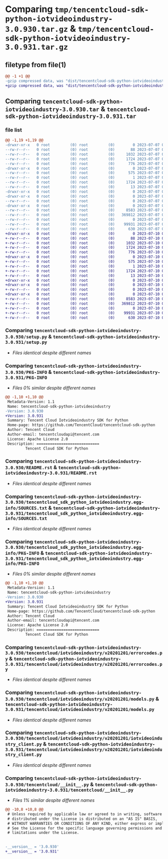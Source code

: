 # Comparing `tmp/tencentcloud-sdk-python-iotvideoindustry-3.0.930.tar.gz` & `tmp/tencentcloud-sdk-python-iotvideoindustry-3.0.931.tar.gz`

## filetype from file(1)

```diff
@@ -1 +1 @@
-gzip compressed data, was "dist/tencentcloud-sdk-python-iotvideoindustry-3.0.930.tar", last modified: Fri Jul  7 00:26:28 2023, max compression
+gzip compressed data, was "dist/tencentcloud-sdk-python-iotvideoindustry-3.0.931.tar", last modified: Mon Jul 10 00:42:58 2023, max compression
```

## Comparing `tencentcloud-sdk-python-iotvideoindustry-3.0.930.tar` & `tencentcloud-sdk-python-iotvideoindustry-3.0.931.tar`

### file list

```diff
@@ -1,19 +1,19 @@
-drwxr-xr-x   0 root         (0) root         (0)        0 2023-07-07 00:26:28.000000 tencentcloud-sdk-python-iotvideoindustry-3.0.930/
--rw-r--r--   0 root         (0) root         (0)       88 2023-07-07 00:26:28.000000 tencentcloud-sdk-python-iotvideoindustry-3.0.930/setup.cfg
--rw-r--r--   0 root         (0) root         (0)     1032 2023-07-07 00:26:28.000000 tencentcloud-sdk-python-iotvideoindustry-3.0.930/setup.py
--rw-r--r--   0 root         (0) root         (0)     1724 2023-07-07 00:26:28.000000 tencentcloud-sdk-python-iotvideoindustry-3.0.930/PKG-INFO
--rw-r--r--   0 root         (0) root         (0)      776 2023-07-07 00:26:28.000000 tencentcloud-sdk-python-iotvideoindustry-3.0.930/README.rst
-drwxr-xr-x   0 root         (0) root         (0)        0 2023-07-07 00:26:28.000000 tencentcloud-sdk-python-iotvideoindustry-3.0.930/tencentcloud_sdk_python_iotvideoindustry.egg-info/
--rw-r--r--   0 root         (0) root         (0)      575 2023-07-07 00:26:28.000000 tencentcloud-sdk-python-iotvideoindustry-3.0.930/tencentcloud_sdk_python_iotvideoindustry.egg-info/SOURCES.txt
--rw-r--r--   0 root         (0) root         (0)        1 2023-07-07 00:26:28.000000 tencentcloud-sdk-python-iotvideoindustry-3.0.930/tencentcloud_sdk_python_iotvideoindustry.egg-info/dependency_links.txt
--rw-r--r--   0 root         (0) root         (0)     1724 2023-07-07 00:26:28.000000 tencentcloud-sdk-python-iotvideoindustry-3.0.930/tencentcloud_sdk_python_iotvideoindustry.egg-info/PKG-INFO
--rw-r--r--   0 root         (0) root         (0)       13 2023-07-07 00:26:28.000000 tencentcloud-sdk-python-iotvideoindustry-3.0.930/tencentcloud_sdk_python_iotvideoindustry.egg-info/top_level.txt
-drwxr-xr-x   0 root         (0) root         (0)        0 2023-07-07 00:26:28.000000 tencentcloud-sdk-python-iotvideoindustry-3.0.930/tencentcloud/
-drwxr-xr-x   0 root         (0) root         (0)        0 2023-07-07 00:26:28.000000 tencentcloud-sdk-python-iotvideoindustry-3.0.930/tencentcloud/iotvideoindustry/
--rw-r--r--   0 root         (0) root         (0)        0 2023-07-07 00:26:28.000000 tencentcloud-sdk-python-iotvideoindustry-3.0.930/tencentcloud/iotvideoindustry/__init__.py
-drwxr-xr-x   0 root         (0) root         (0)        0 2023-07-07 00:26:28.000000 tencentcloud-sdk-python-iotvideoindustry-3.0.930/tencentcloud/iotvideoindustry/v20201201/
--rw-r--r--   0 root         (0) root         (0)     8583 2023-07-07 00:26:28.000000 tencentcloud-sdk-python-iotvideoindustry-3.0.930/tencentcloud/iotvideoindustry/v20201201/errorcodes.py
--rw-r--r--   0 root         (0) root         (0)   369812 2023-07-07 00:26:28.000000 tencentcloud-sdk-python-iotvideoindustry-3.0.930/tencentcloud/iotvideoindustry/v20201201/models.py
--rw-r--r--   0 root         (0) root         (0)        0 2023-07-07 00:26:28.000000 tencentcloud-sdk-python-iotvideoindustry-3.0.930/tencentcloud/iotvideoindustry/v20201201/__init__.py
--rw-r--r--   0 root         (0) root         (0)    99931 2023-07-07 00:26:28.000000 tencentcloud-sdk-python-iotvideoindustry-3.0.930/tencentcloud/iotvideoindustry/v20201201/iotvideoindustry_client.py
--rw-r--r--   0 root         (0) root         (0)      630 2023-07-07 00:26:28.000000 tencentcloud-sdk-python-iotvideoindustry-3.0.930/tencentcloud/__init__.py
+drwxr-xr-x   0 root         (0) root         (0)        0 2023-07-10 00:42:58.000000 tencentcloud-sdk-python-iotvideoindustry-3.0.931/
+-rw-r--r--   0 root         (0) root         (0)       88 2023-07-10 00:42:58.000000 tencentcloud-sdk-python-iotvideoindustry-3.0.931/setup.cfg
+-rw-r--r--   0 root         (0) root         (0)     1032 2023-07-10 00:42:58.000000 tencentcloud-sdk-python-iotvideoindustry-3.0.931/setup.py
+-rw-r--r--   0 root         (0) root         (0)     1724 2023-07-10 00:42:58.000000 tencentcloud-sdk-python-iotvideoindustry-3.0.931/PKG-INFO
+-rw-r--r--   0 root         (0) root         (0)      776 2023-07-10 00:42:58.000000 tencentcloud-sdk-python-iotvideoindustry-3.0.931/README.rst
+drwxr-xr-x   0 root         (0) root         (0)        0 2023-07-10 00:42:58.000000 tencentcloud-sdk-python-iotvideoindustry-3.0.931/tencentcloud_sdk_python_iotvideoindustry.egg-info/
+-rw-r--r--   0 root         (0) root         (0)      575 2023-07-10 00:42:58.000000 tencentcloud-sdk-python-iotvideoindustry-3.0.931/tencentcloud_sdk_python_iotvideoindustry.egg-info/SOURCES.txt
+-rw-r--r--   0 root         (0) root         (0)        1 2023-07-10 00:42:58.000000 tencentcloud-sdk-python-iotvideoindustry-3.0.931/tencentcloud_sdk_python_iotvideoindustry.egg-info/dependency_links.txt
+-rw-r--r--   0 root         (0) root         (0)     1724 2023-07-10 00:42:58.000000 tencentcloud-sdk-python-iotvideoindustry-3.0.931/tencentcloud_sdk_python_iotvideoindustry.egg-info/PKG-INFO
+-rw-r--r--   0 root         (0) root         (0)       13 2023-07-10 00:42:58.000000 tencentcloud-sdk-python-iotvideoindustry-3.0.931/tencentcloud_sdk_python_iotvideoindustry.egg-info/top_level.txt
+drwxr-xr-x   0 root         (0) root         (0)        0 2023-07-10 00:42:58.000000 tencentcloud-sdk-python-iotvideoindustry-3.0.931/tencentcloud/
+drwxr-xr-x   0 root         (0) root         (0)        0 2023-07-10 00:42:58.000000 tencentcloud-sdk-python-iotvideoindustry-3.0.931/tencentcloud/iotvideoindustry/
+-rw-r--r--   0 root         (0) root         (0)        0 2023-07-10 00:42:58.000000 tencentcloud-sdk-python-iotvideoindustry-3.0.931/tencentcloud/iotvideoindustry/__init__.py
+drwxr-xr-x   0 root         (0) root         (0)        0 2023-07-10 00:42:58.000000 tencentcloud-sdk-python-iotvideoindustry-3.0.931/tencentcloud/iotvideoindustry/v20201201/
+-rw-r--r--   0 root         (0) root         (0)     8583 2023-07-10 00:42:58.000000 tencentcloud-sdk-python-iotvideoindustry-3.0.931/tencentcloud/iotvideoindustry/v20201201/errorcodes.py
+-rw-r--r--   0 root         (0) root         (0)   369812 2023-07-10 00:42:58.000000 tencentcloud-sdk-python-iotvideoindustry-3.0.931/tencentcloud/iotvideoindustry/v20201201/models.py
+-rw-r--r--   0 root         (0) root         (0)        0 2023-07-10 00:42:58.000000 tencentcloud-sdk-python-iotvideoindustry-3.0.931/tencentcloud/iotvideoindustry/v20201201/__init__.py
+-rw-r--r--   0 root         (0) root         (0)    99931 2023-07-10 00:42:58.000000 tencentcloud-sdk-python-iotvideoindustry-3.0.931/tencentcloud/iotvideoindustry/v20201201/iotvideoindustry_client.py
+-rw-r--r--   0 root         (0) root         (0)      630 2023-07-10 00:42:58.000000 tencentcloud-sdk-python-iotvideoindustry-3.0.931/tencentcloud/__init__.py
```

### Comparing `tencentcloud-sdk-python-iotvideoindustry-3.0.930/setup.py` & `tencentcloud-sdk-python-iotvideoindustry-3.0.931/setup.py`

 * *Files identical despite different names*

### Comparing `tencentcloud-sdk-python-iotvideoindustry-3.0.930/PKG-INFO` & `tencentcloud-sdk-python-iotvideoindustry-3.0.931/PKG-INFO`

 * *Files 0% similar despite different names*

```diff
@@ -1,10 +1,10 @@
 Metadata-Version: 1.1
 Name: tencentcloud-sdk-python-iotvideoindustry
-Version: 3.0.930
+Version: 3.0.931
 Summary: Tencent Cloud Iotvideoindustry SDK for Python
 Home-page: https://github.com/TencentCloud/tencentcloud-sdk-python
 Author: Tencent Cloud
 Author-email: tencentcloudapi@tencent.com
 License: Apache License 2.0
 Description: ============================
         Tencent Cloud SDK for Python
```

### Comparing `tencentcloud-sdk-python-iotvideoindustry-3.0.930/README.rst` & `tencentcloud-sdk-python-iotvideoindustry-3.0.931/README.rst`

 * *Files identical despite different names*

### Comparing `tencentcloud-sdk-python-iotvideoindustry-3.0.930/tencentcloud_sdk_python_iotvideoindustry.egg-info/SOURCES.txt` & `tencentcloud-sdk-python-iotvideoindustry-3.0.931/tencentcloud_sdk_python_iotvideoindustry.egg-info/SOURCES.txt`

 * *Files identical despite different names*

### Comparing `tencentcloud-sdk-python-iotvideoindustry-3.0.930/tencentcloud_sdk_python_iotvideoindustry.egg-info/PKG-INFO` & `tencentcloud-sdk-python-iotvideoindustry-3.0.931/tencentcloud_sdk_python_iotvideoindustry.egg-info/PKG-INFO`

 * *Files 0% similar despite different names*

```diff
@@ -1,10 +1,10 @@
 Metadata-Version: 1.1
 Name: tencentcloud-sdk-python-iotvideoindustry
-Version: 3.0.930
+Version: 3.0.931
 Summary: Tencent Cloud Iotvideoindustry SDK for Python
 Home-page: https://github.com/TencentCloud/tencentcloud-sdk-python
 Author: Tencent Cloud
 Author-email: tencentcloudapi@tencent.com
 License: Apache License 2.0
 Description: ============================
         Tencent Cloud SDK for Python
```

### Comparing `tencentcloud-sdk-python-iotvideoindustry-3.0.930/tencentcloud/iotvideoindustry/v20201201/errorcodes.py` & `tencentcloud-sdk-python-iotvideoindustry-3.0.931/tencentcloud/iotvideoindustry/v20201201/errorcodes.py`

 * *Files identical despite different names*

### Comparing `tencentcloud-sdk-python-iotvideoindustry-3.0.930/tencentcloud/iotvideoindustry/v20201201/models.py` & `tencentcloud-sdk-python-iotvideoindustry-3.0.931/tencentcloud/iotvideoindustry/v20201201/models.py`

 * *Files identical despite different names*

### Comparing `tencentcloud-sdk-python-iotvideoindustry-3.0.930/tencentcloud/iotvideoindustry/v20201201/iotvideoindustry_client.py` & `tencentcloud-sdk-python-iotvideoindustry-3.0.931/tencentcloud/iotvideoindustry/v20201201/iotvideoindustry_client.py`

 * *Files identical despite different names*

### Comparing `tencentcloud-sdk-python-iotvideoindustry-3.0.930/tencentcloud/__init__.py` & `tencentcloud-sdk-python-iotvideoindustry-3.0.931/tencentcloud/__init__.py`

 * *Files 1% similar despite different names*

```diff
@@ -10,8 +10,8 @@
 # Unless required by applicable law or agreed to in writing, software
 # distributed under the License is distributed on an "AS IS" BASIS,
 # WITHOUT WARRANTIES OR CONDITIONS OF ANY KIND, either express or implied.
 # See the License for the specific language governing permissions and
 # limitations under the License.
 
 
-__version__ = '3.0.930'
+__version__ = '3.0.931'
```

